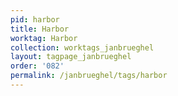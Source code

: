 ```yaml
---
pid: harbor
title: Harbor
worktag: Harbor
collection: worktags_janbrueghel
layout: tagpage_janbrueghel
order: '082'
permalink: /janbrueghel/tags/harbor
---
```

